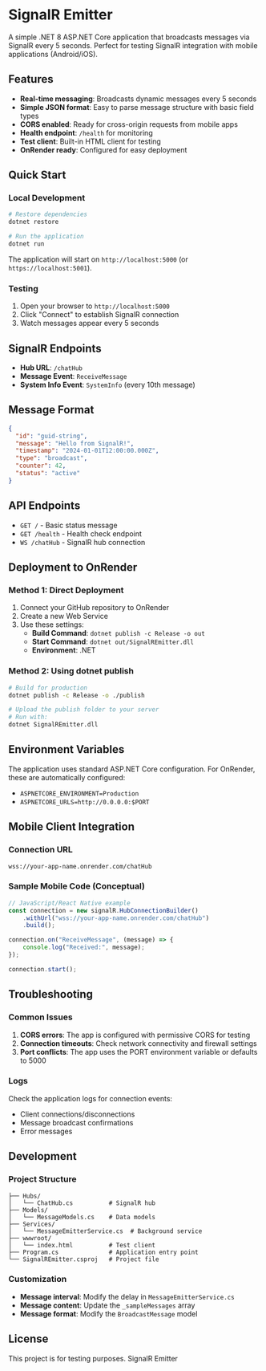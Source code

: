 # SignalR Emitter

A simple .NET 8 ASP.NET Core application that broadcasts messages via SignalR every 5 seconds. Perfect for testing SignalR integration with mobile applications (Android/iOS).

## Features

- **Real-time messaging**: Broadcasts dynamic messages every 5 seconds
- **Simple JSON format**: Easy to parse message structure with basic field types
- **CORS enabled**: Ready for cross-origin requests from mobile apps
- **Health endpoint**: `/health` for monitoring
- **Test client**: Built-in HTML client for testing
- **OnRender ready**: Configured for easy deployment

## Quick Start

### Local Development

```bash
# Restore dependencies
dotnet restore

# Run the application
dotnet run
```

The application will start on `http://localhost:5000` (or `https://localhost:5001`).

### Testing

1. Open your browser to `http://localhost:5000`
2. Click "Connect" to establish SignalR connection
3. Watch messages appear every 5 seconds

## SignalR Endpoints

- **Hub URL**: `/chatHub`
- **Message Event**: `ReceiveMessage`
- **System Info Event**: `SystemInfo` (every 10th message)

## Message Format

```json
{
  "id": "guid-string",
  "message": "Hello from SignalR!",
  "timestamp": "2024-01-01T12:00:00.000Z",
  "type": "broadcast",
  "counter": 42,
  "status": "active"
}
```

## API Endpoints

- `GET /` - Basic status message
- `GET /health` - Health check endpoint
- `WS /chatHub` - SignalR hub connection

## Deployment to OnRender

### Method 1: Direct Deployment

1. Connect your GitHub repository to OnRender
2. Create a new Web Service
3. Use these settings:
   - **Build Command**: `dotnet publish -c Release -o out`
   - **Start Command**: `dotnet out/SignalREmitter.dll`
   - **Environment**: .NET

### Method 2: Using dotnet publish

```bash
# Build for production
dotnet publish -c Release -o ./publish

# Upload the publish folder to your server
# Run with:
dotnet SignalREmitter.dll
```

## Environment Variables

The application uses standard ASP.NET Core configuration. For OnRender, these are automatically configured:

- `ASPNETCORE_ENVIRONMENT=Production`
- `ASPNETCORE_URLS=http://0.0.0.0:$PORT`

## Mobile Client Integration

### Connection URL
```
wss://your-app-name.onrender.com/chatHub
```

### Sample Mobile Code (Conceptual)

```javascript
// JavaScript/React Native example
const connection = new signalR.HubConnectionBuilder()
    .withUrl("wss://your-app-name.onrender.com/chatHub")
    .build();

connection.on("ReceiveMessage", (message) => {
    console.log("Received:", message);
});

connection.start();
```

## Troubleshooting

### Common Issues

1. **CORS errors**: The app is configured with permissive CORS for testing
2. **Connection timeouts**: Check network connectivity and firewall settings
3. **Port conflicts**: The app uses the PORT environment variable or defaults to 5000

### Logs

Check the application logs for connection events:
- Client connections/disconnections
- Message broadcast confirmations
- Error messages

## Development

### Project Structure

```
├── Hubs/
│   └── ChatHub.cs          # SignalR hub
├── Models/
│   └── MessageModels.cs    # Data models
├── Services/
│   └── MessageEmitterService.cs  # Background service
├── wwwroot/
│   └── index.html          # Test client
├── Program.cs              # Application entry point
└── SignalREmitter.csproj   # Project file
```

### Customization

- **Message interval**: Modify the delay in `MessageEmitterService.cs`
- **Message content**: Update the `_sampleMessages` array
- **Message format**: Modify the `BroadcastMessage` model

## License

This project is for testing purposes.
SignalR Emitter
